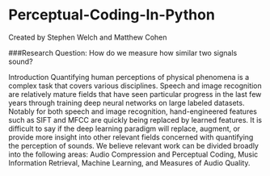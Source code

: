 # Perceptual-Coding-In-Python

Created by Stephen Welch and Matthew Cohen

###Research Question: How do we measure how similar two signals sound?

Introduction
	Quantifying human perceptions of physical phenomena is a complex task that covers various disciplines. Speech and image recognition are relatively mature fields that have seen particular progress in the last few years through training deep neural networks on large labeled datasets. Notably for both speech and image recognition, hand-engineered features such as SIFT and MFCC are quickly being replaced by learned features. It is difficult to say if the deep learning paradigm will replace, augment, or provide more insight into other relevant fields concerned with quantifying the perception of sounds. We believe relevant work can be divided broadly into the following areas: Audio Compression and Perceptual Coding, Music Information Retrieval, Machine Learning, and Measures of Audio Quality.
